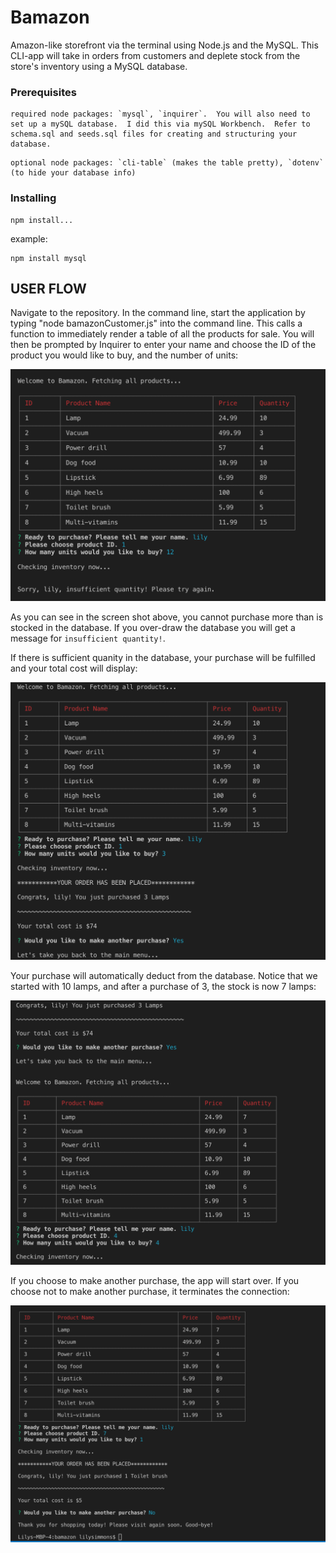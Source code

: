 # Bamazon

Amazon-like storefront via the terminal using Node.js and the MySQL. This CLI-app will take in orders from customers and deplete stock from the store's inventory using a MySQL database.

### Prerequisites

```
required node packages: `mysql`, `inquirer`.  You will also need to set up a mySQL database.  I did this via mySQL Workbench.  Refer to schema.sql and seeds.sql files for creating and structuring your database.
```

```
optional node packages: `cli-table` (makes the table pretty), `dotenv` (to hide your database info)
```

### Installing

```
npm install...
```

example:  
```
npm install mysql
```

## USER FLOW

Navigate to the repository. In the command line, start the application by typing "node bamazonCustomer.js" into the command line.  This calls a function to immediately render a table of all the products for sale.  You will then be prompted by Inquirer to enter your name and choose the ID of the product you would like to buy, and the number of units:

![insufficient inventory](images/insufficient-inventory.png)


As you can see in the screen shot above, you cannot purchase more than is stocked in the database.  If you over-draw the database you will get a message for `insufficient quantity!`.


If there is sufficient quanity in the database, your purchase will be fulfilled and your total cost will display:

![completeing a purchase](images/completing-a-purchase.png)


Your purchase will automatically deduct from the database.  Notice that we started with 10 lamps, and after a purchase of 3, the stock is now 7 lamps:

![deducts from database](images/deducts-from-database.png)


If you choose to make another purchase, the app will start over.  If you choose not to make another purchase, it terminates the connection:

![terminate connection](images/terminating-connection.png)

